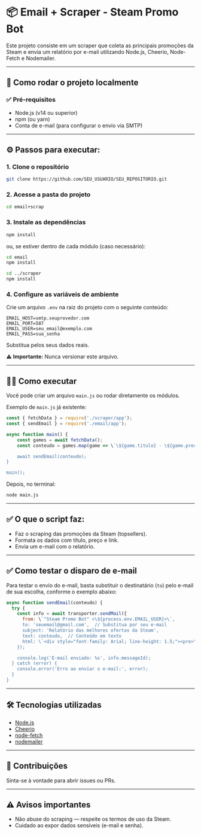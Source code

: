 
# 📦 Email + Scraper - Steam Promo Bot

Este projeto consiste em um scraper que coleta as principais promoções da Steam e envia um relatório por e-mail utilizando Node.js, Cheerio, Node-Fetch e Nodemailer.

---

## 🚀 **Como rodar o projeto localmente**

### ✅ **Pré-requisitos**

- Node.js (v14 ou superior)
- npm (ou yarn)
- Conta de e-mail (para configurar o envio via SMTP)

---

## ⚙️ **Passos para executar:**

### 1. **Clone o repositório**

```bash
git clone https://github.com/SEU_USUARIO/SEU_REPOSITORIO.git
```

### 2. **Acesse a pasta do projeto**

```bash
cd email+scrap
```

### 3. **Instale as dependências**

```bash
npm install
```

ou, se estiver dentro de cada módulo (caso necessário):

```bash
cd email
npm install

cd ../scraper
npm install
```

### 4. **Configure as variáveis de ambiente**

Crie um arquivo `.env` na raiz do projeto com o seguinte conteúdo:

```env
EMAIL_HOST=smtp.seuprovedor.com
EMAIL_PORT=587
EMAIL_USER=seu_email@exemplo.com
EMAIL_PASS=sua_senha
```

Substitua pelos seus dados reais.

⚠️ **Importante:** Nunca versionar este arquivo.

---

## 🏃‍♂️ **Como executar**

Você pode criar um arquivo `main.js` ou rodar diretamente os módulos.

Exemplo de `main.js` já existente:

```javascript
const { fetchData } = require('./scraper/app');
const { sendEmail } = require('./email/app');

async function main() {
    const games = await fetchData();
    const conteudo = games.map(game => \`\${game.titulo} - \${game.preco}\n\${game.link}\n\`).join('\n');

    await sendEmail(conteudo);
}

main();
```

Depois, no terminal:

```bash
node main.js
```

---

## ✅ **O que o script faz:**

- Faz o scraping das promoções da Steam (topsellers).
- Formata os dados com título, preço e link.
- Envia um e-mail com o relatório.

---

## ✅ **Como testar o disparo de e-mail**

Para testar o envio do e-mail, basta substituir o destinatário (`to`) pelo e-mail de sua escolha, conforme o exemplo abaixo:

```javascript
async function sendEmail(conteudo) {
  try {
    const info = await transporter.sendMail({
      from: \`"Steam Promo Bot" <\${process.env.EMAIL_USER}>\`,
      to: 'seuemail@gmail.com',  // Substitua por seu e-mail
      subject: 'Relatório das melhores ofertas da Steam',
      text: conteudo,  // Conteúdo em texto
      html: \`<div style="font-family: Arial; line-height: 1.5;"><pre>\${conteudo}</pre></div>\`,  
    });

    console.log('E-mail enviado: %s', info.messageId);
  } catch (error) {
    console.error('Erro ao enviar o e-mail:', error);
  }
}
```

---

## 🛠️ **Tecnologias utilizadas**

- [Node.js](https://nodejs.org/)
- [Cheerio](https://cheerio.js.org/)
- [node-fetch](https://www.npmjs.com/package/node-fetch)
- [nodemailer](https://nodemailer.com/about/)

---

## 🤝 **Contribuições**

Sinta-se à vontade para abrir issues ou PRs.

---

## ⚠️ **Avisos importantes**

- Não abuse do scraping — respeite os termos de uso da Steam.
- Cuidado ao expor dados sensíveis (e-mail e senha).
